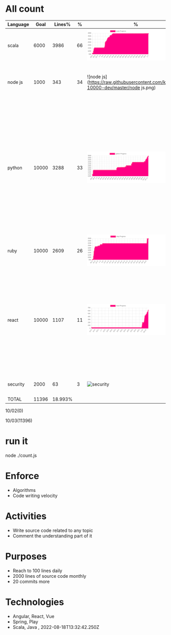 # All count
|Language|Goal|Lines%|%|%|%|Subjects|
|----------|-------|-------|--------|--------|--------|--------|
|scala|6000|3986|66|![scala](https://raw.githubusercontent.com/kapit4n/l-10000-dev/master/scala.png)|play framework, akka, collections|inheritance 18 08 2022, HelloWorld|
|node js|1000|343|34|![node js](https://raw.githubusercontent.com/kapit4n/l-10000-dev/master/node js.png)|migrations, ruby on rails, presenters, models|graphql node 04 08 2022, interview questions 01 08 22, oop 01 08 22, oop 02 08 22|
|python|10000|3288|33|![python](https://raw.githubusercontent.com/kapit4n/l-10000-dev/master/python.png)|collections, |advanced 17 08 2022, algorithms, authentication jwt, authentication vs autorization, aws s3 boto3, django pdf, django tips, g cloud storage, login django, login flask, micropython exmaple, mysql, tensorflow example, unit tests, web3, yield, auth0, jwt example, face recognition, video face recognition|
|ruby|10000|2609|26|![ruby](https://raw.githubusercontent.com/kapit4n/l-10000-dev/master/ruby.png)|migrations, ruby on rails, presenters, models|ruby rails controllers, ruby rails models, ruby rails queries|
|react|10000|1107|11|![react](https://raw.githubusercontent.com/kapit4n/l-10000-dev/master/react.png)|Testing, builds|18 new features, custom hook session, oop 02 08 22, react context local staorage, react context update, react context, react custom hook, react hooks tips, react hooks, redux 02 08 22, styles over js 04 08 2022, login logout redux, components|
|security|2000|63|3|![security](https://raw.githubusercontent.com/kapit4n/l-10000-dev/master/security.png)|react, website|hello world, react application, secure+website|
|TOTAL|11396|18.993%|
10/02(0)

10/03(11396)


  # run it
  node ./count.js
      
# Enforce
  * Algorithms
  * Code writing velocity
  
  # Activities
  * Write source code related to any topic
  * Comment the understanding part of it
      
  # Purposes
  * Reach to 100 lines daily
  * 2000 lines of source code monthly
  * 20 commits more
  
  # Technologies
  * Angular, React, Vue
  * Spring, Play
  * Scala, Java
  , 2022-08-18T13:32:42.250Z
